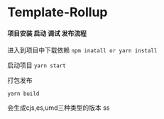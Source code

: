 
# Template-Rollup

#### 项目安装 启动 调试 发布流程
进入到项目中下载依赖
`npm inatall or yarn install`

启动项目
`yarn start`

打包发布
```
yarn build
```
会生成cjs,es,umd三种类型的版本
ss